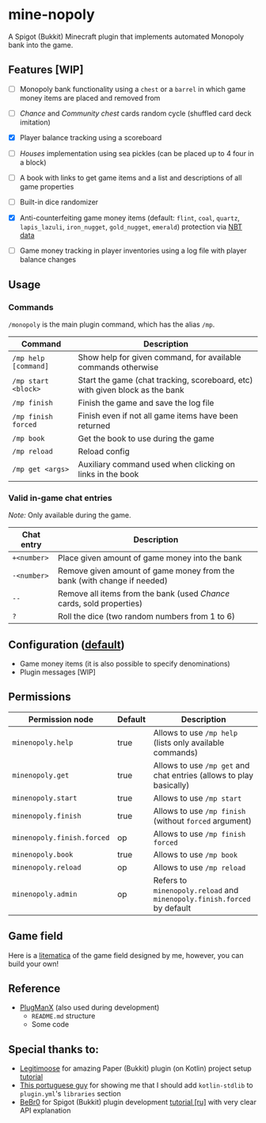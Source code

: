 # mine-nopoly

A Spigot (Bukkit) Minecraft plugin that implements automated Monopoly bank into the game.


## Features [WIP]

- [ ] Monopoly bank functionality using a `chest` or a `barrel` in which game money items are placed and removed from
- [ ] _Chance_ and _Community chest_ cards random cycle (shuffled card deck imitation)
- [x] Player balance tracking using a scoreboard
- [ ] _Houses_ implementation using sea pickles (can be placed up to 4 four in a block)
- [ ] A book with links to get game items and a list and descriptions of all game properties
- [ ] Built-in dice randomizer
- [x] Anti-counterfeiting game money items (default: `flint`, `coal`, `quartz`, `lapis_lazuli`, `iron_nugget`, `gold_nugget`, `emerald`) protection via [NBT data](https://minecraft.fandom.com/wiki/NBT_format)
- [ ] Game money tracking in player inventories using a log file with player balance changes


## Usage

### Commands
`/monopoly` is the main plugin command, which has the alias `/mp`.

| Command              | Description                                                                  |
|----------------------|------------------------------------------------------------------------------|
| `/mp help [command]` | Show help for given command, for available commands otherwise                |
| `/mp start <block>`  | Start the game (chat tracking, scoreboard, etc) with given block as the bank |
| `/mp finish`         | Finish the game and save the log file                                        |
| `/mp finish forced`  | Finish even if not all game items have been returned                         |
| `/mp book`           | Get the book to use during the game                                          |
| `/mp reload`         | Reload config                                                                |
| `/mp get <args>`     | Auxiliary command used when clicking on links in the book                    |

### Valid in-game chat entries
_Note:_ Only available during the game.

| Chat entry  | Description                                                             |
|-------------|-------------------------------------------------------------------------|
| `+<number>` | Place given amount of game money into the bank                          |
| `-<number>` | Remove given amount of game money from the bank (with change if needed) |
| `--`        | Remove all items from the bank (used _Chance_ cards, sold properties)   |
| `?`         | Roll the dice (two random numbers from 1 to 6)                          |


## Configuration ([default](/src/main/resources/config.yml))

- Game money items (it is also possible to specify denominations)
- Plugin messages [WIP]


## Permissions
| Permission node            | Default | Description                                                             |
|----------------------------|---------|-------------------------------------------------------------------------|
| `minenopoly.help`          | true    | Allows to use `/mp help` (lists only available commands)                |
| `minenopoly.get`           | true    | Allows to use `/mp get` and chat entries (allows to play basically)     |
| `minenopoly.start`         | true    | Allows to use `/mp start`                                               |
| `minenopoly.finish`        | true    | Allows to use `/mp finish` (without `forced` argument)                  |
| `minenopoly.finish.forced` | op      | Allows to use `/mp finish forced`                                       |
| `minenopoly.book`          | true    | Allows to use `/mp book`                                                |
| `minenopoly.reload`        | op      | Allows to use `/mp reload`                                              |
| `minenopoly.admin`         | op      | Refers to `minenopoly.reload` and `minenopoly.finish.forced` by default |


## Game field

Here is a [litematica](https://github.com/KruASe76/mine-nopoly/raw/main/additions/monopoly_field.litematic) of the game field designed by me, however, you can build your own!


## Reference

- [PlugManX](https://github.com/TheBlackEntity/PlugMan) (also used during development)
    - `README.md` structure
    - Some code


## Special thanks to:

- [Legitimoose](https://www.youtube.com/c/Legitimoose) for amazing Paper (Bukkit) plugin (on Kotlin) project setup [tutorial](https://youtu.be/5DBJcz0ceaw)
- [This portuguese guy](https://www.youtube.com/user/ReiDaViadagi) for showing me that I should add `kotlin-stdlib` to `plugin.yml`'s `libraries` section
- [BeBr0](https://www.youtube.com/c/BeBr0) for Spigot (Bukkit) plugin development [tutorial [ru]](https://youtube.com/playlist?list=PLlLq-eYkh0bB_uyZN4NdzkxLBs9glZmIT) with very clear API explanation
